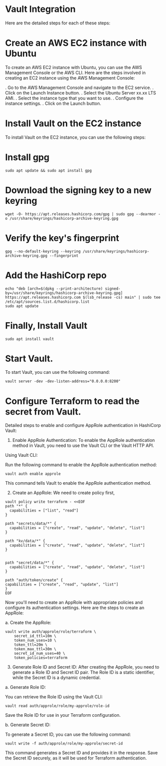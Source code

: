 # Vault Integration
Here are the detailed steps for each of these steps:

# Create an AWS EC2 instance with Ubuntu
To create an AWS EC2 instance with Ubuntu, you can use the AWS Management Console or the AWS CLI. Here are the steps involved in creating an EC2 instance using the AWS Management Console:

. Go to the AWS Management Console and navigate to the EC2 service.
. Click on the Launch Instance button.
. Select the Ubuntu Server xx.xx LTS AMI.
. Select the instance type that you want to use.
. Configure the instance settings.
. Click on the Launch button.

# Install Vault on the EC2 instance
To install Vault on the EC2 instance, you can use the following steps:

# Install gpg

```shell 
sudo apt update && sudo apt install gpg
```
# Download the signing key to a new keyring

```
wget -O- https://apt.releases.hashicorp.com/gpg | sudo gpg --dearmor -o /usr/share/keyrings/hashicorp-archive-keyring.gpg
```
# Verify the key's fingerprint

```
gpg --no-default-keyring --keyring /usr/share/keyrings/hashicorp-archive-keyring.gpg --fingerprint

```
# Add the HashiCorp repo

```
echo "deb [arch=$(dpkg --print-architecture) signed-by=/usr/share/keyrings/hashicorp-archive-keyring.gpg] https://apt.releases.hashicorp.com $(lsb_release -cs) main" | sudo tee /etc/apt/sources.list.d/hashicorp.list
sudo apt update
```
# Finally, Install Vault
```
sudo apt install vault
```
# Start Vault.
To start Vault, you can use the following command:
```
vault server -dev -dev-listen-address="0.0.0.0:8200"
```
# Configure Terraform to read the secret from Vault.
Detailed steps to enable and configure AppRole authentication in HashiCorp Vault:

1. Enable AppRole Authentication:
To enable the AppRole authentication method in Vault, you need to use the Vault CLI or the Vault HTTP API.

Using Vault CLI:

Run the following command to enable the AppRole authentication method:
```
vault auth enable approle
```
This command tells Vault to enable the AppRole authentication method.

2. Create an AppRole:
We need to create policy first,

```
vault policy write terraform - <<EOF
path "*" {
  capabilities = ["list", "read"]
}

path "secrets/data/*" {
  capabilities = ["create", "read", "update", "delete", "list"]
}

path "kv/data/*" {
  capabilities = ["create", "read", "update", "delete", "list"]
}


path "secret/data/*" {
  capabilities = ["create", "read", "update", "delete", "list"]
}

path "auth/token/create" {
capabilities = ["create", "read", "update", "list"]
}
EOF
```
Now you'll need to create an AppRole with appropriate policies and configure its authentication settings. Here are the steps to create an AppRole:

a. Create the AppRole:

```
vault write auth/approle/role/terraform \
    secret_id_ttl=10m \
    token_num_uses=10 \
    token_ttl=20m \
    token_max_ttl=30m \
    secret_id_num_uses=40 \
    token_policies=terraform
```
3. Generate Role ID and Secret ID:
After creating the AppRole, you need to generate a Role ID and Secret ID pair. The Role ID is a static identifier, while the Secret ID is a dynamic credential.

a. Generate Role ID:

You can retrieve the Role ID using the Vault CLI:
```
vault read auth/approle/role/my-approle/role-id

```
Save the Role ID for use in your Terraform configuration.

b. Generate Secret ID:

To generate a Secret ID, you can use the following command:
```
vault write -f auth/approle/role/my-approle/secret-id

```
This command generates a Secret ID and provides it in the response. Save the Secret ID securely, as it will be used for Terraform authentication.
